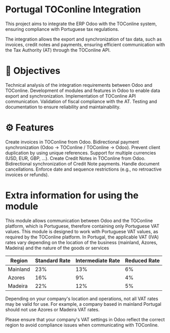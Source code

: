 Portugal TOConline Integration
=============================== 

This project aims to integrate the ERP Odoo with the TOConline system, ensuring compliance with Portuguese tax regulations.

The integration allows the export and synchronization of tax data, such as invoices, credit notes and payments, ensuring efficient communication with the Tax Authority (AT) through the TOConline API.


📌 Objectives
=====================
Technical analysis of the integration requirements between Odoo and TOConline.
Development of modules and features in Odoo to enable data export and synchronization.
Implementation of TOConline API communication.
Validation of fiscal compliance with the AT.
Testing and documentation to ensure reliability and maintainability.

⚙️ Features
======================
Create invoices in TOConline from Odoo.
Bidirectional payment synchronization (Odoo → TOConline / TOConline → Odoo).
Prevent client duplication by using unique references.
Support for multiple currencies (USD, EUR, GBP, ...).
Create Credit Notes in TOConline from Odoo.
Bidirectional synchronization of Credit Note payments.
Handle document cancellations.
Enforce date and sequence restrictions (e.g., no retroactive invoices or refunds).

Extra information for using the module
======================================
This module allows communication between Odoo and the TOConline platform, which is Portuguese, therefore containing only Portuguese VAT values.
This module is designed to work with Portuguese VAT values, as required by the TOConline platform. In Portugal, the applicable VAT (IVA) rates vary depending on the location of the business (mainland, Azores, Madeira) and the nature of the goods or services

| Region   | Standard Rate | Intermediate Rate | Reduced Rate |
| -------- | ------------- | ----------------- | ------------ |
| Mainland | 23%           | 13%               | 6%           |
| Azores   | 16%           | 9%                | 4%           |
| Madeira  | 22%           | 12%               | 5%           |

Depending on your company's location and operations, not all VAT rates may be valid for use. For example, a company based in mainland Portugal should not use Azores or Madeira VAT rates.

Please ensure that your company's VAT settings in Odoo reflect the correct region to avoid compliance issues when communicating with TOConline.
